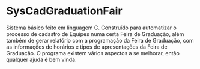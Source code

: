 # SysCadGraduationFair
Sistema básico feito em linguagem C. Construído para automatizar o processo de cadastro de Equipes numa certa Feira de Graduação, além também de gerar relatório com a programação da Feira de Graduação, com as informações de horários e tipos de apresentações da Feira de Graduação. O programa existem vários aspectos a se melhorar, então qualquer ajuda é bem vinda. 
